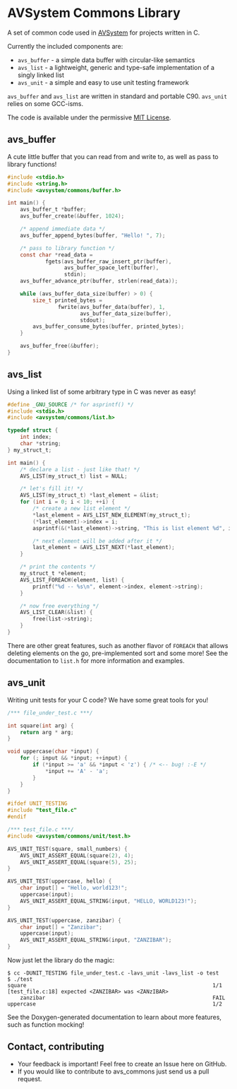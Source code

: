 AVSystem Commons Library
========================

A set of common code used in [AVSystem](http://www.avsystem.com/) for projects written in C.

Currently the included components are:

 * `avs_buffer` - a simple data buffer with circular-like semantics
 * `avs_list` - a lightweight, generic and type-safe implementation of a singly linked list
 * `avs_unit` - a simple and easy to use unit testing framework

`avs_buffer` and `avs_list` are written in standard and portable C90. `avs_unit` relies on some GCC-isms.

The code is available under the permissive [MIT License](LICENSE).

avs_buffer
----------

A cute little buffer that you can read from and write to, as well as pass to library functions!

```c
#include <stdio.h>
#include <string.h>
#include <avsystem/commons/buffer.h>

int main() {
    avs_buffer_t *buffer;
    avs_buffer_create(&buffer, 1024);

    /* append immediate data */
    avs_buffer_append_bytes(buffer, "Hello! ", 7);

    /* pass to library function */
    const char *read_data =
            fgets(avs_buffer_raw_insert_ptr(buffer),
                  avs_buffer_space_left(buffer),
                  stdin);
    avs_buffer_advance_ptr(buffer, strlen(read_data));

    while (avs_buffer_data_size(buffer) > 0) {
        size_t printed_bytes =
                fwrite(avs_buffer_data(buffer), 1,
                       avs_buffer_data_size(buffer),
                       stdout);
        avs_buffer_consume_bytes(buffer, printed_bytes);
    }

    avs_buffer_free(&buffer);
}
```

avs_list
--------

Using a linked list of some arbitrary type in C was never as easy!

```c
#define _GNU_SOURCE /* for asprintf() */
#include <stdio.h>
#include <avsystem/commons/list.h>

typedef struct {
    int index;
    char *string;
} my_struct_t;

int main() {
    /* declare a list - just like that! */
    AVS_LIST(my_struct_t) list = NULL;

    /* let's fill it! */
    AVS_LIST(my_struct_t) *last_element = &list;
    for (int i = 0; i < 10; ++i) {
        /* create a new list element */
        *last_element = AVS_LIST_NEW_ELEMENT(my_struct_t);
        (*last_element)->index = i;
        asprintf(&(*last_element)->string, "This is list element %d", i);

        /* next element will be added after it */
        last_element = &AVS_LIST_NEXT(*last_element);
    }

    /* print the contents */
    my_struct_t *element;
    AVS_LIST_FOREACH(element, list) {
        printf("%d -- %s\n", element->index, element->string);
    }

    /* now free everything */
    AVS_LIST_CLEAR(&list) {
        free(list->string);
    }
}
```

There are other great features, such as another flavor of `FOREACH` that allows deleting elements on the go, pre-implemented sort and some more! See the documentation to `list.h` for more information and examples.

avs_unit
--------

Writing unit tests for your C code? We have some great tools for you!

```c
/*** file_under_test.c ***/

int square(int arg) {
    return arg * arg;
}

void uppercase(char *input) {
    for (; input && *input; ++input) {
        if (*input >= 'a' && *input < 'z') { /* <-- bug! :-E */
            *input += 'A' - 'a';
        }
    }
}

#ifdef UNIT_TESTING
#include "test_file.c"
#endif
```

```c
/*** test_file.c ***/
#include <avsystem/commons/unit/test.h>

AVS_UNIT_TEST(square, small_numbers) {
    AVS_UNIT_ASSERT_EQUAL(square(2), 4);
    AVS_UNIT_ASSERT_EQUAL(square(5), 25);
}

AVS_UNIT_TEST(uppercase, hello) {
    char input[] = "Hello, world123!";
    uppercase(input);
    AVS_UNIT_ASSERT_EQUAL_STRING(input, "HELLO, WORLD123!");
}

AVS_UNIT_TEST(uppercase, zanzibar) {
    char input[] = "Zanzibar";
    uppercase(input);
    AVS_UNIT_ASSERT_EQUAL_STRING(input, "ZANZIBAR");
}
```

Now just let the library do the magic:

```
$ cc -DUNIT_TESTING file_under_test.c -lavs_unit -lavs_list -o test
$ ./test
square                                                           1/1
[test_file.c:18] expected <ZANZIBAR> was <ZANzIBAR>
    zanzibar                                                     FAIL
uppercase                                                        1/2
```

See the Doxygen-generated documentation to learn about more features, such as function mocking!

Contact, contributing
---------------------

 * Your feedback is important! Feel free to create an Issue here on GitHub.
 * If you would like to contribute to avs_commons just send us a pull request.
